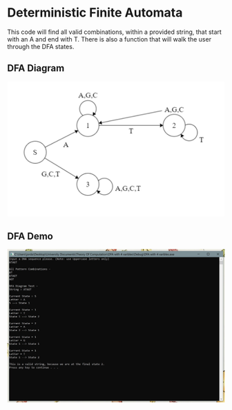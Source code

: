 # Deterministic Finite Automata

This code will find all valid combinations, within a provided string, that start with an A and end with T. There is also a function that will walk the user through the DFA states.

## DFA Diagram 
 
 <img src="Repo Images/DFA Diagram.JPG" Width=800>

## DFA Demo

<img src="Repo Images/DFA Demo.JPG" Width=800>

